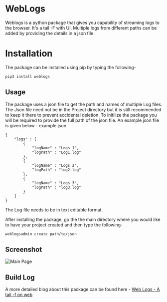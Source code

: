 # WebLogs
Weblogs is a python package that gives you capability of streaming logs to the browser. It's a tail -F with UI. Multiple logs from different paths can be added by providing the details in a json file. 

# Installation
The package can be installed using pip by typing the following-
```sh
pip3 install weblogs
```


## Usage
The package uses a json file to get the path and names of multiple Log files. The Json file need not be in the Project directory but it is still recommended to keep it there to prevent accidental deletion. To initilize the package you will be required to provide the full path of the json file. An example json file is given below -
example.json
```
{
    "logs" : [
        {
            "logName" : "Logs 1",
            "logPath" : "Log1.log"
        },
        {
            "logName" : "Logs 2",
            "logPath" : "log2.log" 
        },
        {
            "logName" : "Logs 3",
            "logPath" : "log3.log" 
        }
    ]
}
```
The Log file needs to be in text editable format.


After installing the package, go the the main directory where you would like to have your project created and then type the following-

```sh
weblogsadmin create path/to/json
```

## Screenshot
![Main Page](https://user-images.githubusercontent.com/19774313/93512859-90c1d000-f942-11ea-82b0-69042f5ce68e.png)

## Build Log
A more detailed blog about this package can be found here - [Web Logs - A tail -f on web](https://nishantsethi.me/2020/12/28/web-logs-a-tail-f-on-web/)

